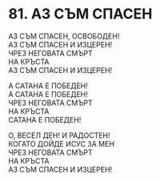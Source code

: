 # 81. АЗ СЪМ СПАСЕН  
  
АЗ СЪМ СПАСЕН, ОСВОБОДЕН!  
АЗ СЪМ СПАСЕН И ИЗЦЕРЕН!  
ЧРЕЗ НЕГОВАТА СМЪРТ  
НА КРЪСТА  
АЗ СЪМ СПАСЕН И ИЗЦЕРЕН!  
  
А САТАНА Е ПОБЕДЕН!  
А САТАНА Е ПОБЕДЕН!  
ЧРЕЗ НЕГОВАТА СМЪРТ  
НА КРЪСТА  
САТАНА Е ПОБЕДЕН!  
  
О, ВЕСЕЛ ДЕН! И РАДОСТЕН!  
КОГАТО ДОЙДЕ ИСУС ЗА МЕН  
ЧРЕЗ НЕГОВАТА СМЪРТ  
НА КРЪСТА  
АЗ СЪМ СПАСЕН И ИЗЦЕРЕН!  
  